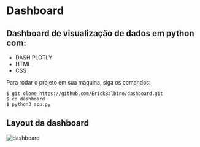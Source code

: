 # Dashboard
## Dashboard de visualização de dados em python com:
* DASH PLOTLY
* HTML
* CSS

Para rodar o projeto em sua máquina, siga os comandos:

```
$ git clone https://github.com/ErickBalbino/dashboard.git 
$ cd dashboard
$ python3 app.py
```
 
## Layout da dashboard
![dashboard](https://user-images.githubusercontent.com/78397162/147513146-515980bd-b54a-497f-b622-6fd64e32f259.png)
